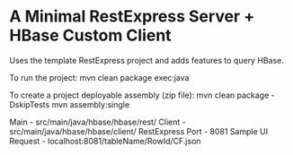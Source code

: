 A Minimal RestExpress Server + HBase Custom Client
=========================

Uses the template RestExpress project and adds features to query HBase.

To run the project:
	mvn clean package exec:java

To create a project deployable assembly (zip file):
	mvn clean package -DskipTests
	mvn assembly:single

Main - src/main/java/hbase/hbase/rest/
Client - src/main/java/hbase/hbase/client/
RestExpress Port - 8081
Sample UI Request - localhost:8081/tableName/RowId/CF.json
